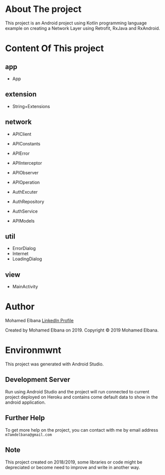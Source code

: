 # About The project

This project is an Android project using Kotlin programming language example on creating a Network Layer using Retrofit, RxJava and RxAndroid.

# Content Of This project

## app

- App

## extension

- String+Extensions

## network

- APIClient
- APIConstants
- APIError
- APIInterceptor
- APIObserver
- APIOperation

- AuthExcuter
- AuthRepository
- AuthService

- APIModels

## util

- ErrorDialog
- Internet
- LoadingDialog

## view

- MainActivity

# Author

Mohamed Elbana [LinkedIn Profile](https://www.linkedin.com/in/mohamed-elbana-a5a214ab)

Created by Mohamed Elbana on 2019.
Copyright © 2019 Mohamed Elbana.


# Environmwnt

This project was generated with Android Studio.

## Development Server

Run using Android Studio and the project will run connected to current project deployed on Heroku and contains come default data to show in the android application.

## Further Help

To get more help on the project, you can contact with me by email address `m7amdelbana@gmail.com`

## Note

This project created on 2018/2019, some libraries or code might be depreciated or become need to improve and write in another way.
